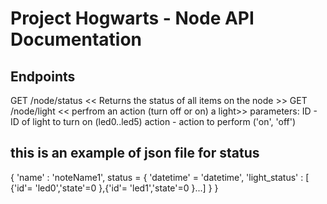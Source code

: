 # Project Hogwarts - Node API Documentation

## Endpoints

GET /node/status  << Returns the status of all items on the node >>
GET /node/light << perfrom an action (turn off or on) a light>>
    parameters:
        ID - ID of light to turn on (led0..led5)
        action - action to perform ('on', 'off')


## this is an example of json file for status

{
    'name' : 'noteName1',
    status = {
            'datetime' = 'datetime',
            'light_status' : [ {'id'= 'led0','state'=0 },{'id'= 'led1','state'=0 }...]
        }
}
